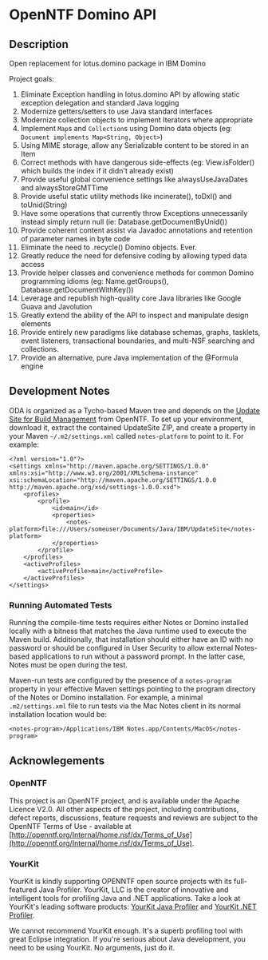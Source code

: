 # OpenNTF Domino API

## Description

Open replacement for lotus.domino package in IBM Domino

Project goals:

1. Eliminate Exception handling in lotus.domino API by allowing static exception delegation and standard Java logging
2. Modernize getters/setters to use Java standard interfaces
3. Modernize collection objects to implement Iterators where appropriate
4. Implement `Map`s and `Collection`s using Domino data objects (eg: `Document implements Map<String, Object>`)
5. Using MIME storage, allow any Serializable content to be stored in an Item
6. Correct methods with have dangerous side-effects (eg: View.isFolder() which builds the index if it didn't already exist)
7. Provide useful global convenience settings like alwaysUseJavaDates and alwaysStoreGMTTime
8. Provide useful static utility methods like incinerate(), toDxl() and toUnid(String)
9. Have some operations that currently throw Exceptions unnecessarily instead simply return null (ie: Database.getDocumentByUnid())
10. Provide coherent content assist via Javadoc annotations and retention of parameter names in byte code
11. Eliminate the need to .recycle() Domino objects. Ever.
12. Greatly reduce the need for defensive coding by allowing typed data access
13. Provide helper classes and convenience methods for common Domino programming idioms (eg: Name.getGroups(), Database.getDocumentWithKey())
14. Leverage and republish high-quality core Java libraries like Google Guava and Javolution
15. Greatly extend the ability of the API to inspect and manipulate design elements
16. Provide entirely new paradigms like database schemas, graphs, tasklets, event listeners, transactional boundaries, and multi-NSF searching and collections.
17. Provide an alternative, pure Java implementation of the @Formula engine

## Development Notes

ODA is organized as a Tycho-based Maven tree and depends on the [Update Site for Build Management](https://openntf.org/main.nsf/project.xsp?r=project/IBM%20Domino%20Update%20Site%20for%20Build%20Management) from OpenNTF. To set up your environment, download it, extract the contained UpdateSite ZIP, and create a property in your Maven `~/.m2/settings.xml` called `notes-platform` to point to it. For example:

    <?xml version="1.0"?>
    <settings xmlns="http://maven.apache.org/SETTINGS/1.0.0" xmlns:xsi="http://www.w3.org/2001/XMLSchema-instance" xsi:schemaLocation="http://maven.apache.org/SETTINGS/1.0.0 http://maven.apache.org/xsd/settings-1.0.0.xsd">
        <profiles>
            <profile>
                <id>main</id>
                <properties>
                    <notes-platform>file:///Users/someuser/Documents/Java/IBM/UpdateSite</notes-platform>
                </properties>
            </profile>
        </profiles>
        <activeProfiles>
            <activeProfile>main</activeProfile>
        </activeProfiles>
    </settings>

### Running Automated Tests

Running the compile-time tests requires either Notes or Domino installed locally with a bitness that matches the Java runtime used to execute the Maven build. Additionally, that installation should either have an ID with no password or should be configured in User Security to allow external Notes-based applications to run without a password prompt. In the latter case, Notes must be open during the test.

Maven-run tests are configured by the presence of a `notes-program` property in your effective Maven settings pointing to the program directory of the Notes or Domino installation. For example, a minimal `.m2/settings.xml` file to run tests via the Mac Notes client in its normal installation location would be:

	<notes-program>/Applications/IBM Notes.app/Contents/MacOS</notes-program>

## Acknowlegements

### OpenNTF
This project is an OpenNTF project, and is available under the Apache Licence V2.0. All other aspects of the project, including contributions, defect reports, discussions, feature requests and reviews are subject to the OpenNTF Terms of Use - available at [http://openntf.org/Internal/home.nsf/dx/Terms_of_Use](http://openntf.org/Internal/home.nsf/dx/Terms_of_Use).

### YourKit
YourKit is kindly supporting OPENNTF open source projects with its full-featured Java Profiler.
YourKit, LLC is the creator of innovative and intelligent tools for profiling
Java and .NET applications. Take a look at YourKit's leading software products:
<a href="http://www.yourkit.com/java/profiler/index.jsp">YourKit Java Profiler</a> and
<a href="http://www.yourkit.com/.net/profiler/index.jsp">YourKit .NET Profiler</a>.

We cannot recommend YourKit enough. It's a superb profiling tool with great Eclipse integration. If you're serious about Java development, you need to be using YourKit. No arguments, just do it.
